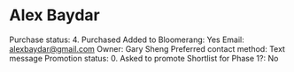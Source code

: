 # Alex Baydar

Purchase status: 4. Purchased
Added to Bloomerang: Yes
Email: alexbaydar@gmail.com
Owner: Gary Sheng
Preferred contact method: Text message
Promotion status: 0. Asked to promote
Shortlist for Phase 1?: No